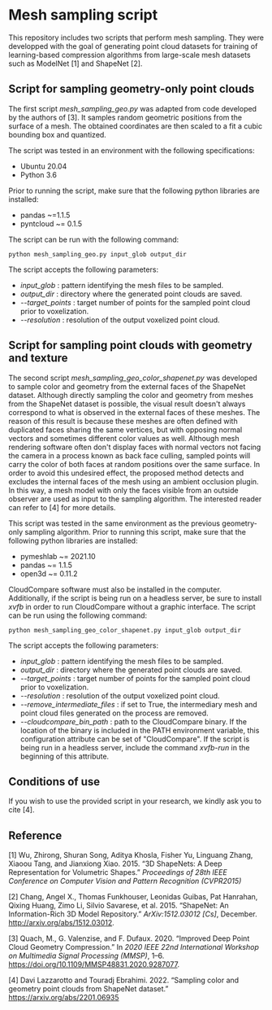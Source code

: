 # Mesh sampling script 

This repository includes two scripts that perform mesh sampling. They were developped with the goal of generating point cloud datasets for training of learning-based compression algorithms from large-scale mesh datasets such as ModelNet [1] and ShapeNet [2]. 

## Script for sampling geometry-only point clouds

The first script *mesh_sampling_geo.py* was adapted from code developed by the authors of [3]. It samples random geometric positions from the surface of a mesh. The obtained coordinates are then scaled to a fit a cubic bounding box and quantized. 

The script was tested in an environment with the following specifications: 

* Ubuntu 20.04
* Python 3.6

Prior to running the script, make sure that the following python libraries are installed: 

* pandas ~=1.1.5
* pyntcloud ~= 0.1.5

The script can be run with the following command:

```shell
python mesh_sampling_geo.py input_glob output_dir
```

The script accepts the following parameters:

* *input_glob* : pattern identifying the mesh files to be sampled.
* *output_dir* : directory where the generated point clouds are saved. 
* *--target_points* : target number of points for the sampled point cloud prior to voxelization. 
* *--resolution* : resolution of the output voxelized point cloud. 

## Script for sampling point clouds with geometry and texture

The second script *mesh_sampling_geo_color_shapenet.py* was developed to sample color and geometry from the external faces of the ShapeNet dataset. Although directly sampling the color and geometry from meshes from the ShapeNet dataset is possible, the visual result doesn't always correspond to what is observed in the external faces of these meshes. The reason of this result is because these meshes are often defined with duplicated faces sharing the same vertices, but with opposing normal vectors and sometimes different color values as well. Although mesh rendering software often don't display faces with normal vectors not facing the camera in a process known as back face culling, sampled points will carry the color of both faces at random positions over the same surface. In order to avoid this undesired effect, the proposed method detects and excludes the internal faces of the mesh using an ambient occlusion plugin. In this way, a mesh model with only the faces visible from an outside observer are used as input to the sampling algorithm. The interested reader can refer to [4] for more details. 

This script was tested in the same environment as the previous geometry-only sampling algorithm. Prior to running this script, make sure that the following python libraries are installed: 

* pymeshlab ~= 2021.10
* pandas ~= 1.1.5
* open3d ~= 0.11.2

CloudCompare software must also be installed in the computer. Additionally, if the script is being run on a headless server, be sure to install *xvfb* in order to run CloudCompare without a graphic interface. The script can be run using the following command:

```shell
python mesh_sampling_geo_color_shapenet.py input_glob output_dir
```

The script accepts the following parameters:

* *input_glob* : pattern identifying the mesh files to be sampled.
* *output_dir* : directory where the generated point clouds are saved. 
* *--target_points* : target number of points for the sampled point cloud prior to voxelization. 
* *--resolution* : resolution of the output voxelized point cloud. 
* *--remove_intermediate_files* : if set to True, the intermediary mesh and point cloud files generated on the process are removed. 
* *--cloudcompare_bin_path* : path to the CloudCompare binary. If the location of the binary is included in the PATH environment variable, this configuration attribute can be set of "CloudCompare". If the script is being run in a headless server, include the command *xvfb-run* in the beginning of this attribute. 

## Conditions of use

If you wish to use the provided script in your research, we kindly ask you to cite [4].

## Reference

[1]  Wu, Zhirong, Shuran Song, Aditya Khosla, Fisher Yu, Linguang Zhang, Xiaoou Tang, and Jianxiong Xiao. 2015. “3D ShapeNets: A Deep Representation for Volumetric Shapes.” *Proceedings of 28th IEEE Conference on Computer Vision and Pattern Recognition (CVPR2015)*

[2] Chang, Angel X., Thomas Funkhouser, Leonidas Guibas, Pat Hanrahan, Qixing Huang, Zimo Li, Silvio Savarese, et al. 2015. “ShapeNet: An Information-Rich 3D Model Repository.” *ArXiv:1512.03012 [Cs]*, December. http://arxiv.org/abs/1512.03012.

[3] Quach, M., G. Valenzise, and F. Dufaux. 2020. “Improved Deep Point Cloud Geometry Compression.” In *2020 IEEE 22nd International Workshop on Multimedia Signal Processing (MMSP)*, 1–6. https://doi.org/10.1109/MMSP48831.2020.9287077.

[4] Davi Lazzarotto and Touradj Ebrahimi. 2022. “Sampling color and geometry point clouds from ShapeNet dataset.” https://arxiv.org/abs/2201.06935

